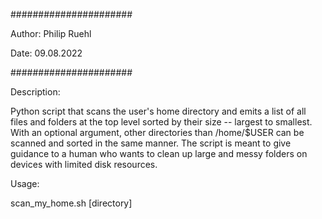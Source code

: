 ######################

Author: Philip Ruehl

Date: 09.08.2022

######################

Description:

Python script that scans the user's home directory and emits a list of all files and folders
at the top level sorted by their size -- largest to smallest. With an optional argument,
other directories than /home/$USER can be scanned and sorted in the same manner. The script
is meant to give guidance to a human who wants to clean up large and messy folders on devices 
with limited disk resources.

Usage:

 scan_my_home.sh [directory]
